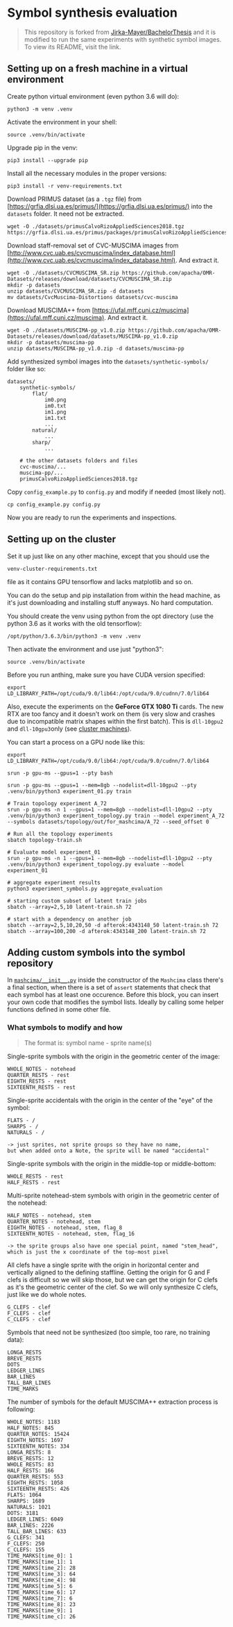 # Symbol synthesis evaluation

> This repository is forked from [Jirka-Mayer/BachelorThesis](https://github.com/Jirka-Mayer/BachelorThesis) and it is modified to run the same experiments with synthetic symbol images. To view its README, visit the link.


## Setting up on a fresh machine in a virtual environment

Create python virtual environment (even python 3.6 will do):

    python3 -m venv .venv

Activate the environment in your shell:

    source .venv/bin/activate

Upgrade pip in the venv:

    pip3 install --upgrade pip

Install all the necessary modules in the proper versions:

    pip3 install -r venv-requirements.txt

Download PRIMUS dataset (as a `.tgz` file) from
[https://grfia.dlsi.ua.es/primus/](https://grfia.dlsi.ua.es/primus/) into the `datasets` folder. It need not be extracted.

    wget -O ./datasets/primusCalvoRizoAppliedSciences2018.tgz https://grfia.dlsi.ua.es/primus/packages/primusCalvoRizoAppliedSciences2018.tgz

Download staff-removal set of CVC-MUSCIMA images from [http://www.cvc.uab.es/cvcmuscima/index_database.html](http://www.cvc.uab.es/cvcmuscima/index_database.html). And extract it.

    wget -O ./datasets/CVCMUSCIMA_SR.zip https://github.com/apacha/OMR-Datasets/releases/download/datasets/CVCMUSCIMA_SR.zip
    mkdir -p datasets
    unzip datasets/CVCMUSCIMA_SR.zip -d datasets
    mv datasets/CvcMuscima-Distortions datasets/cvc-muscima

Download MUSCIMA++ from [https://ufal.mff.cuni.cz/muscima](https://ufal.mff.cuni.cz/muscima). And extract it.

    wget -O ./datasets/MUSCIMA-pp_v1.0.zip https://github.com/apacha/OMR-Datasets/releases/download/datasets/MUSCIMA-pp_v1.0.zip
    mkdir -p datasets/muscima-pp
    unzip datasets/MUSCIMA-pp_v1.0.zip -d datasets/muscima-pp

Add synthesized symbol images into the `datasets/synthetic-symbols/` folder like so:

    datasets/
        synthetic-symbols/
            flat/
                im0.png
                im0.txt
                im1.png
                im1.txt
                ...
            natural/
                ...
            sharp/
                ...
        
        # the other datasets folders and files
        cvc-muscima/...
        muscima-pp/...
        primusCalvoRizoAppliedSciences2018.tgz

Copy `config_example.py` to `config.py` and modify if needed (most likely not).

    cp config_example.py config.py

Now you are ready to run the experiments and inspections.


## Setting up on the cluster

Set it up just like on any other machine, except that you should use the

    venv-cluster-requirements.txt

file as it contains GPU tensorflow and lacks matplotlib and so on.

You can do the setup and pip installation from within the head machine, as it's just downloading and installing stuff anyways. No hard computation.

You should create the venv using python from the opt directory (use the python 3.6 as it works with the old tensorflow):

    /opt/python/3.6.3/bin/python3 -m venv .venv

Then activate the environment and use just "python3":

    source .venv/bin/activate

Before you run anthing, make sure you have CUDA version specified:

    export LD_LIBRARY_PATH=/opt/cuda/9.0/lib64:/opt/cuda/9.0/cudnn/7.0/lib64

Also, execute the experiments on the **GeForce GTX 1080 Ti** cards. The new RTX are too fancy and it doesn't work on them (is very slow and crashes due to incompatible matrix shapes within the first batch). This is `dll-10gpu2` and `dll-10gpu3`only (see [cluster machines](https://wiki.ufal.ms.mff.cuni.cz/slurm)).

You can start a process on a GPU node like this:

    export LD_LIBRARY_PATH=/opt/cuda/9.0/lib64:/opt/cuda/9.0/cudnn/7.0/lib64
    
    srun -p gpu-ms --gpus=1 --pty bash
    
    srun -p gpu-ms --gpus=1 --mem=8gb --nodelist=dll-10gpu2 --pty .venv/bin/python3 experiment_01.py train

    # Train topology experiment A_72
    srun -p gpu-ms -n 1 --gpus=1 --mem=8gb --nodelist=dll-10gpu2 --pty .venv/bin/python3 experiment_topology.py train --model experiment_A_72 --symbols datasets/topology/out/for_mashcima/A_72 --seed_offset 0

    # Run all the topology experiments
    sbatch topology-train.sh

    # Evaluate model experiment_01
    srun -p gpu-ms -n 1 --gpus=1 --mem=8gb --nodelist=dll-10gpu2 --pty .venv/bin/python3 experiment_topology.py evaluate --model experiment_01

    # aggregate experiment results
    python3 experiment_symbols.py aggregate_evaluation

    # starting custom subset of latent train jobs
    sbatch --array=2,5,10 latent-train.sh 72

    # start with a dependency on another job
    sbatch --array=2,5,10,20,50 -d afterok:4343148_50 latent-train.sh 72
    sbatch --array=100,200 -d afterok:4343148_200 latent-train.sh 72


## Adding custom symbols into the symbol repository

In [`mashcima/__init__.py`](mashcima/__init__.py) inside the constructor of the `Mashcima` class there's a final section, when there is a set of `assert` statements
that check that each symbol has at least one occurence. Before this block, you can insert your own code that modifies the symbol lists. Ideally by calling some helper functions defined in some other file.


### What symbols to modify and how

> The format is: symbol name - sprite name(s)

Single-sprite symbols with the origin in the geometric center of the image:

    WHOLE_NOTES - notehead
    QUARTER_RESTS - rest
    EIGHTH_RESTS - rest
    SIXTEENTH_RESTS - rest

Single-sprite accidentals with the origin in the center of the "eye" of the symbol:

    FLATS - /
    SHARPS - /
    NATURALS - /
    
    -> just sprites, not sprite groups so they have no name,
    but when added onto a Note, the sprite will be named "accidental"

Single-sprite symbols with the origin in the middle-top or middle-bottom:

    WHOLE_RESTS - rest
    HALF_RESTS - rest

Multi-sprite notehead-stem symbols with origin in the geometric center of the notehead:

    HALF_NOTES - notehead, stem
    QUARTER_NOTES - notehead, stem
    EIGHTH_NOTES - notehead, stem, flag_8
    SIXTEENTH_NOTES - notehead, stem, flag_16

    -> the sprite groups also have one special point, named "stem_head",
    which is just the x coordinate of the top-most pixel
    
All clefs have a single sprite with the origin in horizontal center and vertically aligned to the defining staffline. Getting the origin for G and F clefs is difficult so we will skip those, but we can get the origin for C clefs as it's the geometric center of the clef. So we will only synthesize C clefs, just like we do whole notes.

    G_CLEFS - clef
    F_CLEFS - clef
    C_CLEFS - clef

Symbols that need not be synthesized (too simple, too rare, no training data):

    LONGA_RESTS
    BREVE_RESTS
    DOTS
    LEDGER_LINES
    BAR_LINES
    TALL_BAR_LINES
    TIME_MARKS

The number of symbols for the default MUSCIMA++ extraction process is following:

    WHOLE_NOTES: 1183
    HALF_NOTES: 845
    QUARTER_NOTES: 15424
    EIGHTH_NOTES: 1697
    SIXTEENTH_NOTES: 334
    LONGA_RESTS: 8
    BREVE_RESTS: 12
    WHOLE_RESTS: 83
    HALF_RESTS: 166
    QUARTER_RESTS: 553
    EIGHTH_RESTS: 1058
    SIXTEENTH_RESTS: 426
    FLATS: 1064
    SHARPS: 1689
    NATURALS: 1021
    DOTS: 3181
    LEDGER_LINES: 6049
    BAR_LINES: 2226
    TALL_BAR_LINES: 633
    G_CLEFS: 341
    F_CLEFS: 250
    C_CLEFS: 155
    TIME_MARKS[time_0]: 1
    TIME_MARKS[time_1]: 1
    TIME_MARKS[time_2]: 28
    TIME_MARKS[time_3]: 64
    TIME_MARKS[time_4]: 98
    TIME_MARKS[time_5]: 6
    TIME_MARKS[time_6]: 17
    TIME_MARKS[time_7]: 6
    TIME_MARKS[time_8]: 23
    TIME_MARKS[time_9]: 1
    TIME_MARKS[time_c]: 26
